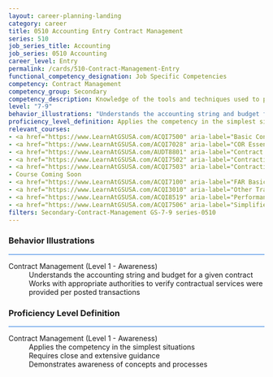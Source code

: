 ```yaml
---
layout: career-planning-landing
category: career
title: 0510 Accounting Entry Contract Management
series: 510
job_series_title: Accounting
job_series: 0510 Accounting
career_level: Entry
permalink: /cards/510-Contract-Management-Entry
functional_competency_designation: Job Specific Competencies
competency: Contract Management
competency_group: Secondary
competency_description: Knowledge of the tools and techniques used to propose, plan, initiate, and manage contracts and other Federal funding instruments and the associated deliverables, deadlines, and contract terms and conditions.
level: "7-9"
behavior_illustrations: "Understands the accounting string and budget for a given contract ? Works with appropriate authorities to verify contractual services were provided per posted transactions"
proficiency_level_definition: Applies the competency in the simplest situations ? Requires close and extensive guidance ? Demonstrates awareness of concepts and processes
relevant_courses: 
- <a href="https://www.LearnAtGSUSA.com/ACQI7500" aria-label="Basic Contract Administration (ACQI7500), GSU - https://www.LearnAtGSUSA.com/ACQI7500">Basic Contract Administration (ACQI7500), GSU</a>
- <a href="https://www.LearnAtGSUSA.com/ACQI7028" aria-label="COR Essentials (ACQI7028), GSU - https://www.LearnAtGSUSA.com/ACQI7028">COR Essentials (ACQI7028), GSU</a>
- <a href="https://www.LearnAtGSUSA.com/AUDT8801" aria-label="Contract Auditing (AUDT8801), GSU - https://www.LearnAtGSUSA.com/AUDT8801">Contract Auditing (AUDT8801), GSU</a>
- <a href="https://www.LearnAtGSUSA.com/ACQI7502" aria-label="Contracting Basics for Administrative Personnel (ACQI7502), GSU - https://www.LearnAtGSUSA.com/ACQI7502">Contracting Basics for Administrative Personnel (ACQI7502), GSU</a>
- <a href="https://www.LearnAtGSUSA.com/ACQI7503" aria-label="Contracting Basics for CORs (ACQI7503), GSU - https://www.LearnAtGSUSA.com/ACQI7503">Contracting Basics for CORs (ACQI7503), GSU</a>
- Course Coming Soon
- <a href="https://www.LearnAtGSUSA.com/ACQI7100" aria-label="FAR Basics (ACQI7100), GSU - https://www.LearnAtGSUSA.com/ACQI7100">FAR Basics (ACQI7100), GSU</a>
- <a href="https://www.LearnAtGSUSA.com/ACQI3010" aria-label="Other Transaction Authority Basics (ACQI3010), GSU - https://www.LearnAtGSUSA.com/ACQI3010">Other Transaction Authority Basics (ACQI3010), GSU</a>
- <a href="https://www.LearnAtGSUSA.com/ACQI8519" aria-label="Performance Work Statements (ACQI8519), GSU - https://www.LearnAtGSUSA.com/ACQI8519">Performance Work Statements (ACQI8519), GSU</a>
- <a href="https://www.LearnAtGSUSA.com/ACQI7506" aria-label="Simplified Acquisition Procedures (ACQI7506), GSU - https://www.LearnAtGSUSA.com/ACQI7506">Simplified Acquisition Procedures (ACQI7506), GSU</a>
filters: Secondary-Contract-Management GS-7-9 series-0510
---
```


<div class="desktop:grid-col-6 margin-y-3">
  <div class="border-top-2 bg-white padding-3 shadow-5 height-full members-hover border-1px button-border border-top-blue radius-lg card-text-color">
    <h3>Behavior Illustrations</h3>
    <hr style="background-color: #1b74e0 !important;"/>
    <dl class="text-base card-content-color"><dt>Contract Management (Level 1 - Awareness)</dt><dd>Understands the accounting string and budget for a given contract </dd><dd> Works with appropriate authorities to verify contractual services were provided per posted transactions</dd></dl>
  </div>
</div>
<div class="desktop:grid-col-6 margin-y-3">
  <div class="border-top-2 bg-white padding-3 shadow-5 height-full members-hover border-1px button-border border-top-blue radius-lg card-text-color">
    <h3>Proficiency Level Definition</h3>
     <hr style="background-color: #1b74e0 !important;"/>
    <dl class="text-base card-content-color"><dt>Contract Management (Level 1 - Awareness)</dt><dd>Applies the competency in the simplest situations </dd><dd> Requires close and extensive guidance </dd><dd> Demonstrates awareness of concepts and processes</dd></dl>
  </div>
</div>